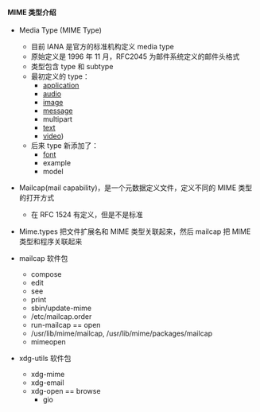 #### MIME 类型介绍
- Media Type (MIME Type)

  - 目前 IANA 是官方的标准机构定义 media type
  - 原始定义是 1996 年 11 月，RFC2045 为邮件系统定义的邮件头格式
  - 类型包含 type 和 subtype
  - 最初定义的 type：
    - [application](https://www.iana.org/assignments/media-types/application.csv)
    - [audio](https://www.iana.org/assignments/media-types/audio.csv)
    - [image](https://www.iana.org/assignments/media-types/image.csv)
    - [message](https://www.iana.org/assignments/media-types/message.csv)
    - multipart
    - [text](https://www.iana.org/assignments/media-types/text.csv)
    - [video](https://www.iana.org/assignments/media-types/video.csv))
  - 后来 type 新添加了：
    - [font](https://www.iana.org/assignments/media-types/font.csv)
    - example
    - model

- Mailcap(mail capability)，是一个元数据定义文件，定义不同的 MIME 类型的打开方式
  - 在 RFC 1524 有定义，但是不是标准
- Mime.types 把文件扩展名和 MIME 类型关联起来，然后 mailcap 把 MIME 类型和程序关联起来

- mailcap 软件包

  - compose
  - edit
  - see
  - print
  - sbin/update-mime
  - /etc/mailcap.order
  - run-mailcap == open
  - /usr/lib/mime/mailcap, /usr/lib/mime/packages/mailcap
  - mimeopen

- xdg-utils 软件包
  - xdg-mime
  - xdg-email
  - xdg-open == browse
    - gio
